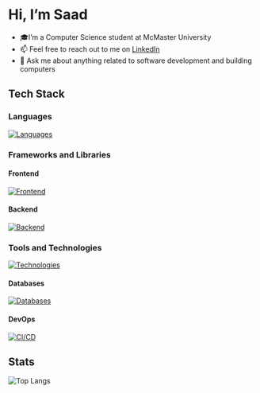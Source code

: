 # Hi, I’m Saad
- 🎓I’m a Computer Science student at McMaster University
- 📫 Feel free to reach out to me on <a href=https://www.linkedin.com/in/saad-tariq-cs/ target=_blank>LinkedIn</a>
- 💬 Ask me about anything related to software development and building computers
<!-- - 🌱 I’m currently learning MySQL, Next.js, Prisma and Tailwind. -->
<!-- - 🔭 I’m currently working on an app to track job applications, and a Linked List visualizer -->
## Tech Stack

### Languages
[![Languages](https://skillicons.dev/icons?i=ts,js,python,go,c,cpp&theme=dark)](https://skillicons.dev)

### Frameworks and Libraries

#### Frontend
[![Frontend](https://skillicons.dev/icons?i=next,react,astro,redux,tailwind,bootstrap&theme=dark)](https://skillicons.dev)

#### Backend
[![Backend](https://skillicons.dev/icons?i=nodejs,express,prisma&theme=dark)](https://skillicons.dev)

### Tools and Technologies

[![Technologies](https://skillicons.dev/icons?i=git,vite,vitest,bun,linux&theme=dark)](https://skillicons.dev)

#### Databases
[![Databases](https://skillicons.dev/icons?i=postgres,mongodb,sqlite&theme=dark)](https://skillicons.dev)

#### DevOps
[![CI/CD](https://skillicons.dev/icons?i=githubactions,docker,netlify,vercel&theme=dark)](https://skillicons.dev)


## Stats

![Top Langs](https://github-readme-stats.vercel.app/api/top-langs/?username=tariqs26&layout=compact&theme=tokyonight&langs_count=6)
